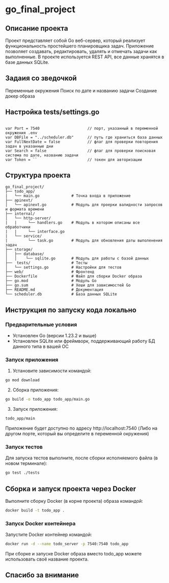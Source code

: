 # go_final_project

## Описание проекта

Проект представляет собой Go веб-сервер, который реализует функциональность простейшего планировщика задач. Приложение позволяет создавать, редактировать, удалять и отмечать задачи как выполненные. В проекте используется REST API, все данные хранятся в базе данных SQLite. 

## Задаия со зведочкой 

Переменные окружения 
Поиск по дате и названию задачи 
Создание докер образа 

## Настройка tests/settings.go
```

var Port = 7540                     // порт, указанный в переменной окружения .env
var DBFile = "../scheduler.db"      // путь где храниться база данных
var FullNextDate = false            // флаг для проверки повторения задач в указанные дни 
var Search = false                  // флаг для проверки поисковая система по дате, названию задачи
var Token = ``                      // токен для авторизации 

```

## Структура проекта

```
go_final_project/
├── todo_app/
|   └── main.go              # Точка входа в приложение 
├── apinext/
│   └── apinext.go           # Модуль для проерки валидности запросов и формата времени  
├── internal/
│   └── http-server/
|   |     └── handlers.go    # Модуль в котором описаны все обработчики 
|   |     └── interface.go   
|   └── service/ 
|         └── task.go        # Модуль для обновления даты выполенения задач 
├── storage/            
│   ├── database/           
│   │    └── sqlite.go       # Модуль для работы с базой данных
├──  tests/                  # Тесты
│   └── settings.go          # Настройки для тестов
├── web/                     # Фронтенд
├── Dockerfile               # Файл для сборки Docker образа
├── go.mod                   # Модуль Go
├── go.sum                   # Хеши для зависимостей Go
├── README.md                # Документация
└── scheduler.db             # База данных SQLite  
```

## Инструкция по запуску кода локально

### Предварительные условия

- Установлен Go (версии 1.23.2 и выше)
- Установлен SQLite  или фреймворк, поддерживающий работу БД данного типа в вашей ОС

### Запуск приложения

1. Установите зависимости командой:

```sh
go mod download
```

2. Сборка приложения:

```sh
go build -o todo_app todo_app/main.go
```
3. Запуск приложения:

```sh
todo_app/main
```

Приложение будет доступно по адресу http://localhost:7540 (Либо на другом порте, который вы определите в переменной окружения)

### Запуск тестов

Для запуска тестов выполните, после сборки исполняемого файла (в новом терминале):

```sh
go test ./tests
```

## Cборка и запуск проекта через Docker

Выполните сборку Docker (в корне проекта) образа командой:

```sh
docker build -t todo_app .
```

### Запуск Docker контейнера

Запустите Docker контейнер командой:

```sh
docker run -d --name todo_server -p 7540:7540 todo_app
```

При сборке и запуске Docker образа вместо todo_app можете использовать своё название проекта.



## Спасибо за внимание
